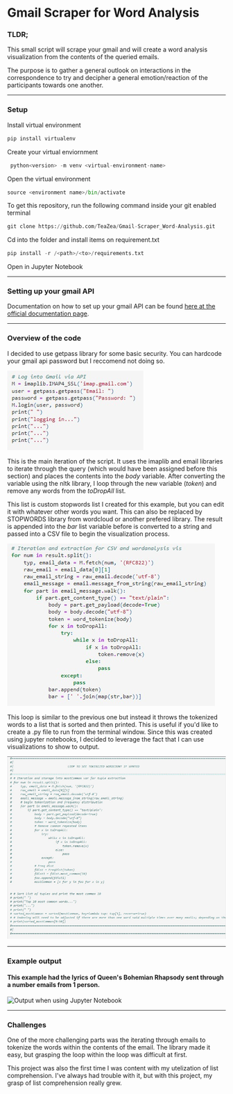 # Gmail Scraper for Word Analysis

### TLDR;
This small script will scrape your gmail and will create a word analysis visualization from the contents of the queried emails.

The purpose is to gather a general outlook on interactions in the correspondence to try and decipher a general emotion/reaction of the participants towards one another. 

---

### Setup
Install virtual environment

```python
pip install virtualenv
```

Create your virtual enviornment

```python
 python<version> -m venv <virtual-environment-name>
```

Open the virtual environment

```python
source <environment name>/bin/activate
```

To get this repository, run the following command inside your git enabled terminal

```python
git clone https://github.com/TeaZea/Gmail-Scraper_Word-Analysis.git
```

Cd into the folder and install items on requirement.txt

```python
pip install -r /<path>/<to>/requirements.txt
```

Open in Jupyter Notebook

---

### Setting up your gmail API
Documentation on how to set up your gmail API can be found [here at the official documentation page](https://developers.google.com/gmail/api/guides).

---

### Overview of the code
I decided to use getpass library for some basic security. You can hardcode your gmail api password but I reccomend not doing so.

![getpass code](https://github.com/TeaZea/Gmail-Scraper_Word-Analysis/blob/main/getpass.jpg)

This is the main iteration of the script. It uses the imaplib and email libraries to iterate through the query (which would have been assigned before this section) and places the contents into the _body_ variable. After converting the variable using the nltk library, I  loop through the new variable (_token_) and remove any words from the _toDropAll_ list. 

This list is custom stopwords list I created for this example, but you can edit it with whatever other words you want. This can also be replaced by STOPWORDS library from wordcloud or another prefered library. The result is appended into the _bar_ list variable before is converted to a string and passed into a CSV file to begin the visualization process.

![Main iteration of the script](https://github.com/TeaZea/Gmail-Scraper_Word-Analysis/blob/main/analysis_loop.jpg)

This loop is similar to the previous one but instead it throws the tokenized words to a list that is sorted and then printed. This is useful if you'd like to create a .py file to run from the terminal window. Since this was created using jupyter notebooks, I decided to leverage the fact that I can use visualizations to show to output.

![Loop for the tokenized wordcount](https://github.com/TeaZea/Gmail-Scraper_Word-Analysis/blob/main/tokenized_wordcount.jpg)

---

### Example output
#### This example had the lyrics of Queen's Bohemian Rhapsody sent through a number emails from 1 person.

![Output when using Jupyter Notebook](https://github.com/TeaZea/gmail_scraper_word_analysis/blob/main/outputExample.jpg)

---

### Challenges
One of the more challenging parts was the iterating through emails to tokenize the words within the contents of the email. The library made it easy, but grasping the loop within the loop was difficult at first.

This project was also the first time I was content with my utelization of list comprehension. I've always had trouble with it, but with this project, my grasp of list comprehension really grew.




